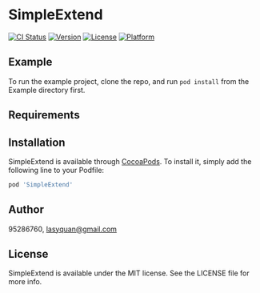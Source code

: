 # SimpleExtend

[![CI Status](https://img.shields.io/travis/95286760/SimpleExtend.svg?style=flat)](https://travis-ci.org/95286760/SimpleExtend)
[![Version](https://img.shields.io/cocoapods/v/SimpleExtend.svg?style=flat)](https://cocoapods.org/pods/SimpleExtend)
[![License](https://img.shields.io/cocoapods/l/SimpleExtend.svg?style=flat)](https://cocoapods.org/pods/SimpleExtend)
[![Platform](https://img.shields.io/cocoapods/p/SimpleExtend.svg?style=flat)](https://cocoapods.org/pods/SimpleExtend)

## Example

To run the example project, clone the repo, and run `pod install` from the Example directory first.

## Requirements

## Installation

SimpleExtend is available through [CocoaPods](https://cocoapods.org). To install
it, simply add the following line to your Podfile:

```ruby
pod 'SimpleExtend'
```

## Author

95286760, lasyquan@gmail.com

## License

SimpleExtend is available under the MIT license. See the LICENSE file for more info.
